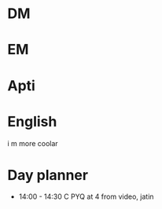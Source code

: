 # DM

# EM

# Apti

# English

i m more coolar
# Day planner

- 14:00 - 14:30 C PYQ at 4 from video, jatin
